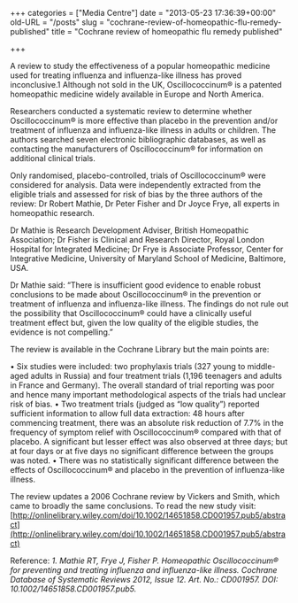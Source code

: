+++
categories = ["Media Centre"]
date = "2013-05-23 17:36:39+00:00"
old-URL = "/posts"
slug = "cochrane-review-of-homeopathic-flu-remedy-published"
title = "Cochrane review of homeopathic flu remedy published"

+++

A review to study the effectiveness of a popular homeopathic medicine used for treating influenza and influenza-like illness has proved inconclusive.1 Although not sold in the UK, Oscillococcinum® is a patented homeopathic medicine widely available in Europe and North America.

Researchers conducted a systematic review to determine whether Oscillococcinum® is more effective than placebo in the prevention and/or treatment of influenza and influenza-like illness in adults or children. The authors searched seven electronic bibliographic databases, as well as contacting the manufacturers of Oscillococcinum® for information on additional clinical trials.

Only randomised, placebo-controlled, trials of Oscillococcinum® were considered for analysis. Data were independently extracted from the eligible trials and assessed for risk of bias by the three authors of the review: Dr Robert Mathie, Dr Peter Fisher and Dr Joyce Frye, all experts in homeopathic research.

Dr Mathie is Research Development Adviser, British Homeopathic Association; Dr Fisher is Clinical and Research Director, Royal London Hospital for Integrated Medicine; Dr Frye is Associate Professor, Center for Integrative Medicine, University of Maryland School of Medicine, Baltimore, USA.

Dr Mathie said: “There is insufficient good evidence to enable robust conclusions to be made about Oscillococcinum® in the prevention or treatment of influenza and influenza-like illness. The findings do not rule out the possibility that Oscillococcinum® could have a clinically useful treatment effect but, given the low quality of the eligible studies, the evidence is not compelling.”

The review is available in the Cochrane Library but the main points are:

• Six studies were included: two prophylaxis trials (327 young to middle-aged adults in Russia) and four treatment trials (1,196 teenagers and adults in France and Germany). The overall standard of trial reporting was poor and hence many important methodological aspects of the trials had unclear risk of bias.
• Two treatment trials (judged as “low quality”) reported sufficient information to allow full data extraction: 48 hours after commencing treatment, there was an absolute risk reduction of 7.7% in the frequency of symptom relief with Oscillococcinum® compared with that of placebo. A significant but lesser effect was also observed at three days; but at four days or at five days no significant difference between the groups was noted.
• There was no statistically significant difference between the effects of Oscillococcinum® and placebo in the prevention of influenza-like illness.

The review updates a 2006 Cochrane review by Vickers and Smith, which came to broadly the same conclusions. To read the new study visit:
[http://onlinelibrary.wiley.com/doi/10.1002/14651858.CD001957.pub5/abstract](http://onlinelibrary.wiley.com/doi/10.1002/14651858.CD001957.pub5/abstract)

Reference:
_1. Mathie RT, Frye J, Fisher P. Homeopathic Oscillococcinum® for preventing and treating influenza and influenza-like illness. Cochrane Database of Systematic Reviews 2012, Issue 12. Art. No.: CD001957. DOI: 10.1002/14651858.CD001957.pub5._

